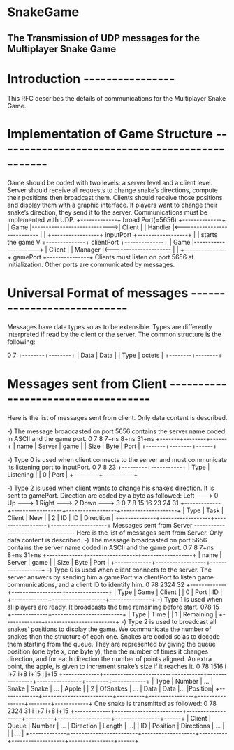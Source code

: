 # SnakeGame

The Transmission of UDP messages for the Multiplayer Snake Game
-------------------------------------------------------------------------------------------

# Introduction ----------------

This RFC describes the details of communications for the Multiplayer Snake Game.

# Implementation of Game Structure -----------------------------------------------

Game should be coded with two levels: a server level and a client level. Server should receive all requests to change snake’s directions, compute their positions then broadcast them. Clients should receive those positions and display them with a graphic interface. If players want to change their snake’s direction, they send it to the server.
Communications must be implemented with UDP.
+-------------+ broad Port(=5656) +--------------+ 
|   Game  |---------------------------->| Client | 
| Handler |<--------------------------- |        | 
+-----------------+ inputPort +------------------+
    |
    | starts the game 
    V
+--------------+ clientPort +--------------+ 
|  Game   |---------------------> | Client |
| Manager |<--------------------- |        |
+---------------+ gamePort +---------------+
Clients must listen on port 5656 at initialization. Other ports are communicated by messages.

# Universal Format of messages ---------------------------
Messages have data types so as to be extensible. Types are differently interpreted if read by the client or the server. The common structure is the following:

0        7 
+--------+--------+ 
|  Data  |  Data  | 
|  Type  | octets | 
+--------+--------+

# Messages sent from Client -----------------------------------

Here is the list of messages sent from client. Only data content is described.

-) The message broadcasted on port 5656 contains the server name coded in ASCII and the game port.
0      7 8   7+ns 8+ns 31+ns 
+-------+--------+------+ 
|  name | Server | game | 
|  Size |  Byte  | Port | 
+-------+--------+------+

-) Type 0 is used when client connects to the server and must communicate its listening port to inputPort.
0        7 8         23 
+---------+-----------+ 
|   Type  | Listening | 
|    0    |    Port   | 
+---------+-----------+

-) Type 2 is used when client wants to change his snake’s direction. It is sent to gamePort. Direction are coded by a byte as followed:
Left ---> 0 
Up ---> 1 
Right ---> 2 
Down ---> 3
0 7 8 15 16 23 24 31 +-------------+------------------+------------------+--------------------+ | Type | Task | Client | New | | 2 | ID | ID | Direction | +-------------+------------------+------------------+--------------------+
Messages sent from Server -----------------------------------
Here is the list of messages sent from Server. Only data content is described.
-) The message broadcasted on port 5656 contains the server name coded in ASCII and the game port.
0 7 8 7+ns 8+ns 31+ns +-------------+------------------+------------------+ | name | Server | game | | Size | Byte | Port | +-------------+------------------+------------------+
-) Type 0 is used when client connects to the server. The server answers by sending him a gamePort via clientPort to listen game communications, and a client ID to identify him.
0 78 2324 32 +-------------+------------------+---------------+ | Type | Game | Client | | 0 | Port | ID | +-------------+-------------------+---------------+
-) Type 1 is used when all players are ready. It broadcasts the time remaining before start.
078 15 +-------------+-------------------------+ | Type | Time | | 1 | Remaining | +-------------+-------------------------+
-) Type 2 is used to broadcast all snakes’ positions to display the game. We communicate the number of snakes then the structure of each one. Snakes are coded so as to decode them starting from the queue. They are represented by giving the queue position (one byte x, one byte y), then the number of times it changes direction, and for each direction the number of points aligned. An extra point, the apple, is given to increment snake’s size if it reaches it.
0 78 1516 i i+7 i+8 i+15 j j+15 +-------------+------------------------+----------+----------------+----------------+--------+------------+ | Type | Number | ... | Snake | Snake | ... | Apple | | 2 | OfSnakes | ... | Data | Data |... |Position| +-------------+-------------------------+----------+----------------+----------------+--------+------------+
One snake is transmitted as followed:
0 78 2324 31 i i+7 i+8 i+15 +-------------+------------------------+-------------------+----------+-------------------+----------------+------+ | Client | Queue | Number | ... | Direction | Length | ...| | ID | Position | Directions | ... | | | ... | +-------------+------------------------+-------------------+----------+-------------------+----------------+------+
